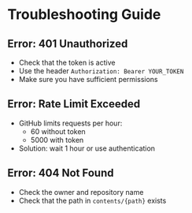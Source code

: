 # Troubleshooting Guide

## Error: 401 Unauthorized
- Check that the token is active
- Use the header `Authorization: Bearer YOUR_TOKEN`
- Make sure you have sufficient permissions

## Error: Rate Limit Exceeded
- GitHub limits requests per hour:
  - 60 without token
  - 5000 with token
- Solution: wait 1 hour or use authentication

## Error: 404 Not Found
- Check the owner and repository name
- Check that the path in `contents/{path}` exists